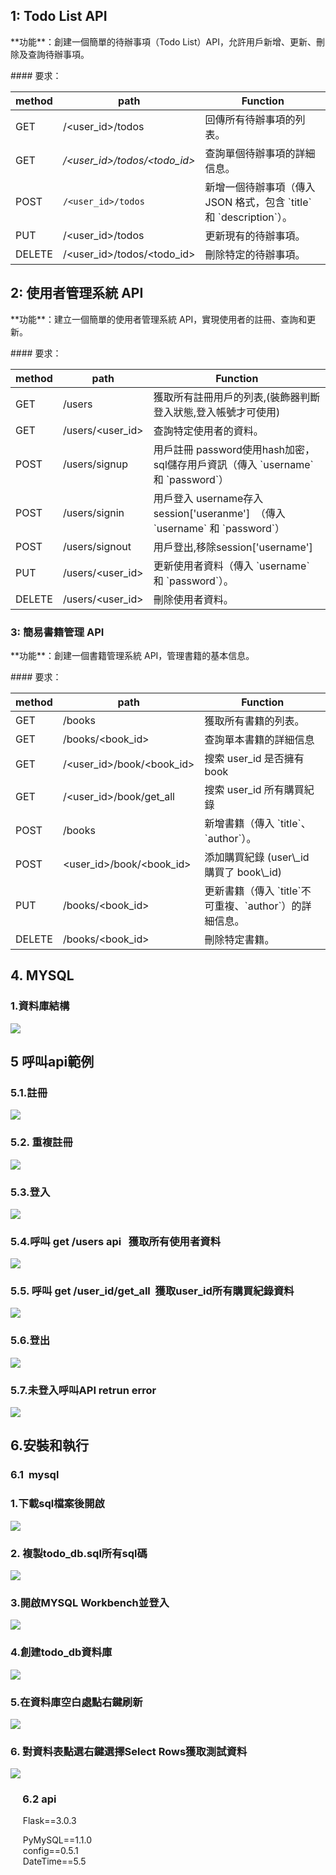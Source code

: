 ## **1: Todo List API**

\*\*功能\*\*：創建一個簡單的待辦事項（Todo List）API，允許用戶新增、更新、刪除及查詢待辦事項。

\#### 要求：

| method | path | Function |
| --- | --- | --- |
| GET | /\<user\_id>/todos | 回傳所有待辦事項的列表。 |
| GET | _/\<user\_id>/todos/\<todo\_id>_ | 查詢單個待辦事項的詳細信息。 |
| POST | `/<user_id>/todos` | 新增一個待辦事項（傳入 JSON 格式，包含 \`title\` 和 \`description\`）。 |
| PUT | /\<user\_id>/todos | 更新現有的待辦事項。 |
| DELETE | /\<user\_id>/todos/\<todo\_id> | 刪除特定的待辦事項。 |

## 2: 使用者管理系統 API

\*\*功能\*\*：建立一個簡單的使用者管理系統 API，實現使用者的註冊、查詢和更新。

\#### 要求：

| method | path | Function |
| --- | --- | --- |
| GET | /users | 獲取所有註冊用戶的列表,(裝飾器判斷登入狀態,登入帳號才可使用) |
| GET | /users/\<user\_id> | 查詢特定使用者的資料。 |
| POST | /users/signup | 用戶註冊 password使用hash加密，sql儲存用戶資訊（傳入 \`username\` 和 \`password\`） |
| POST | /users/signin | 用戶登入 username存入session\['useranme'\]  （傳入 \`username\` 和 \`password\`） |
| POST | /users/signout | 用戶登出,移除session\['username'\] |
| PUT | /users/\<user\_id> | 更新使用者資料（傳入 \`username\` 和 \`password\`）。 |
| DELETE | /users/\<user\_id> | 刪除使用者資料。 |

### 3: 簡易書籍管理 API

\*\*功能\*\*：創建一個書籍管理系統 API，管理書籍的基本信息。

\#### 要求：

| method | path | Function |
| --- | --- | --- |
| GET | /books | 獲取所有書籍的列表。 |
| GET | /books/\<book\_id> | 查詢單本書籍的詳細信息 |
| GET | /\<user\_id>/book/\<book\_id> | 搜索 user\_id 是否擁有 book |
| GET | /\<user\_id>/book/get\_all | 搜索 user\_id 所有購買紀錄 |
| POST | /books | 新增書籍（傳入 \`title\`、\`author\`）。 |
| POST | \<user\_id>/book/\<book\_id> | 添加購買紀錄 (user\\\_id 購買了 book\\\_id) |
| PUT | /books/\<book\_id> | 更新書籍（傳入 \`title\`不可重複、\`author\`）的詳細信息。 |
| DELETE | /books/\<book\_id> | 刪除特定書籍。 |

## 4\. MYSQL

### 1.資料庫結構

![](https://33333.cdn.cke-cs.com/kSW7V9NHUXugvhoQeFaf/images/32bafc8c0b8b6240a3ad6ccdb4fd927528a6324bf03dd1e5.png)

## 5 呼叫api範例

### 5.1.註冊

![](https://33333.cdn.cke-cs.com/kSW7V9NHUXugvhoQeFaf/images/c4bdac17b26fef4c510a9b406af7548d379cfbd7a1afd4ce.png)

### 5.2. 重複註冊

![](https://33333.cdn.cke-cs.com/kSW7V9NHUXugvhoQeFaf/images/73dc68a082b57cda15873726290d9f982c89698b3cf5bddc.png)

### 5.3.登入

![](https://33333.cdn.cke-cs.com/kSW7V9NHUXugvhoQeFaf/images/3f86ef9a5eb01be95ff8a76e6ccf2e70f689f7c72f2f82f0.png)

### 5.4.呼叫 get /users api   獲取所有使用者資料

![](https://33333.cdn.cke-cs.com/kSW7V9NHUXugvhoQeFaf/images/6906b05c94e05c28a9cb430acefbe1baf9c90a5a09f50d76.png)

### 5.5. 呼叫 get /user\_id/get\_all  獲取user\_id所有購買紀錄資料

![](https://33333.cdn.cke-cs.com/kSW7V9NHUXugvhoQeFaf/images/2e8c259b6af745231161f99a33af83786a02eddd94bea0f6.png)

### 5.6.登出

![](https://33333.cdn.cke-cs.com/kSW7V9NHUXugvhoQeFaf/images/66fe9004b6f3af85909b093dbf33784950597520c047c25a.png)

### 5.7.未登入呼叫API retrun error

![](https://33333.cdn.cke-cs.com/kSW7V9NHUXugvhoQeFaf/images/5f99e8a1a26cb45ecb364bbf782e4430d365bcb8b6828bec.png)

## 6.安裝和執行

### 6.1  mysql

### 1.下載sql檔案後開啟

![](https://33333.cdn.cke-cs.com/kSW7V9NHUXugvhoQeFaf/images/4bcd8c6a77005479265c2c0be3a2609699f671bd1517668b.png)

### 2. 複製todo\_db.sql所有sql碼

![](https://33333.cdn.cke-cs.com/kSW7V9NHUXugvhoQeFaf/images/108f934c7380e16653935e57fcc58f76c016a19540a380c7.png)

### 3.開啟MYSQL Workbench並登入

![](https://33333.cdn.cke-cs.com/kSW7V9NHUXugvhoQeFaf/images/01efcfbc01abe3234a25e25bd50e9f3b245d94f3927ca52e.png)

### 4.創建todo\_db資料庫

![](https://33333.cdn.cke-cs.com/kSW7V9NHUXugvhoQeFaf/images/dbcdb6d6a11c24745d3fb3b98e053d1cb567c523bd011a0c.png)

### 5.在資料庫空白處點右鍵刷新

![](https://33333.cdn.cke-cs.com/kSW7V9NHUXugvhoQeFaf/images/ba182017252a986edf1e0aee91df2d55670d2bfaf20c1363.png)

### 6. 對資料表點選右鍵選擇Select Rows獲取測試資料

![](https://33333.cdn.cke-cs.com/kSW7V9NHUXugvhoQeFaf/images/2d6a95ef494ded18b1aaf4ada8e97189d76eb5eff5252e27.png)

###      6.2 api 

     Flask==3.0.3

     PyMySQL==1.1.0  
     config==0.5.1  
     DateTime==5.5
